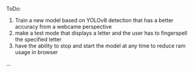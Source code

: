 ToDo:
1) Train a new model based on YOLOv8 detection that has a better accuracy from a webcame perspective
2) make a test mode that displays a letter and the user has to fingerspell the specified letter
3) have the ability to stop and start the model at any time to reduce ram usage in browser

...

